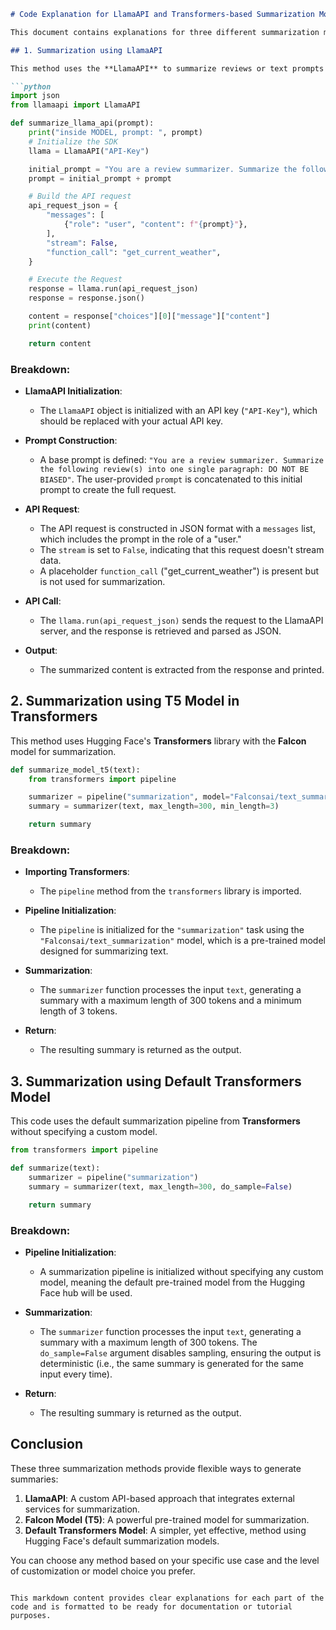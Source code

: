 
```markdown
# Code Explanation for LlamaAPI and Transformers-based Summarization Models

This document contains explanations for three different summarization methods: one using the **LlamaAPI** and two using the **Transformers** library by Hugging Face. Each method helps in generating summaries from given text prompts.

## 1. Summarization using LlamaAPI

This method uses the **LlamaAPI** to summarize reviews or text prompts into a single unbiased paragraph.

```python
import json
from llamaapi import LlamaAPI

def summarize_llama_api(prompt):
    print("inside MODEL, prompt: ", prompt)
    # Initialize the SDK
    llama = LlamaAPI("API-Key")

    initial_prompt = "You are a review summarizer. Summarize the following review(s) into one single paragraph: DO NOT BE BIASED"
    prompt = initial_prompt + prompt

    # Build the API request
    api_request_json = {
        "messages": [
            {"role": "user", "content": f"{prompt}"},
        ],
        "stream": False,
        "function_call": "get_current_weather",
    }

    # Execute the Request
    response = llama.run(api_request_json)
    response = response.json()

    content = response["choices"][0]["message"]["content"]
    print(content)

    return content
```

### Breakdown:
- **LlamaAPI Initialization**: 
  - The `LlamaAPI` object is initialized with an API key (`"API-Key"`), which should be replaced with your actual API key.
  
- **Prompt Construction**:
  - A base prompt is defined: `"You are a review summarizer. Summarize the following review(s) into one single paragraph: DO NOT BE BIASED"`. The user-provided `prompt` is concatenated to this initial prompt to create the full request.

- **API Request**:
  - The API request is constructed in JSON format with a `messages` list, which includes the prompt in the role of a "user."
  - The `stream` is set to `False`, indicating that this request doesn't stream data.
  - A placeholder `function_call` ("get_current_weather") is present but is not used for summarization.

- **API Call**:
  - The `llama.run(api_request_json)` sends the request to the LlamaAPI server, and the response is retrieved and parsed as JSON.

- **Output**:
  - The summarized content is extracted from the response and printed.

## 2. Summarization using T5 Model in Transformers

This method uses Hugging Face's **Transformers** library with the **Falcon** model for summarization.

```python
def summarize_model_t5(text):
    from transformers import pipeline

    summarizer = pipeline("summarization", model="Falconsai/text_summarization")
    summary = summarizer(text, max_length=300, min_length=3)

    return summary
```

### Breakdown:
- **Importing Transformers**: 
  - The `pipeline` method from the `transformers` library is imported.

- **Pipeline Initialization**:
  - The `pipeline` is initialized for the `"summarization"` task using the `"Falconsai/text_summarization"` model, which is a pre-trained model designed for summarizing text.

- **Summarization**:
  - The `summarizer` function processes the input `text`, generating a summary with a maximum length of 300 tokens and a minimum length of 3 tokens.
  
- **Return**: 
  - The resulting summary is returned as the output.

## 3. Summarization using Default Transformers Model

This code uses the default summarization pipeline from **Transformers** without specifying a custom model.

```python
from transformers import pipeline

def summarize(text):
    summarizer = pipeline("summarization")
    summary = summarizer(text, max_length=300, do_sample=False)

    return summary
```

### Breakdown:
- **Pipeline Initialization**:
  - A summarization pipeline is initialized without specifying any custom model, meaning the default pre-trained model from the Hugging Face hub will be used.

- **Summarization**:
  - The `summarizer` function processes the input `text`, generating a summary with a maximum length of 300 tokens. The `do_sample=False` argument disables sampling, ensuring the output is deterministic (i.e., the same summary is generated for the same input every time).

- **Return**:
  - The resulting summary is returned as the output.

## Conclusion

These three summarization methods provide flexible ways to generate summaries:
1. **LlamaAPI**: A custom API-based approach that integrates external services for summarization.
2. **Falcon Model (T5)**: A powerful pre-trained model for summarization.
3. **Default Transformers Model**: A simpler, yet effective, method using Hugging Face's default summarization models.

You can choose any method based on your specific use case and the level of customization or model choice you prefer.
```

This markdown content provides clear explanations for each part of the code and is formatted to be ready for documentation or tutorial purposes.
